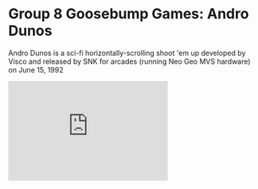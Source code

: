 # Group 8 Goosebump Games: Andro Dunos
Andro Dunos is a sci-fi horizontally-scrolling shoot 'em up developed by Visco and released by SNK for arcades (running Neo Geo MVS hardware) on June 15, 1992
<iframe width="320" height="200" src="https://www.youtube.com/watch?v=iQOrXlf34es.mp4" frameborder="0" allowfullscreen>
## Installation
TODO: Describe the installation process
## Usage
TODO: Write usage instructions
## Contributing
Nadine Gutierrez (@Nadine044), Marti Torras (@martitorras), Gerard Marcos (@vsRushy), Jorge Gemas (@jorgegh2)
1. Fork it!
2. Create your feature branch: `git checkout -b my-newfeature`
3. Commit your changes: `git commit -am 'Add some
feature'`
4. Push to the branch: `git push origin my-new-feature`
5. Submit a pull request :D
## History
TODO: Write history
## Credits
TODO: Write credits
## License
TODO: Write license
